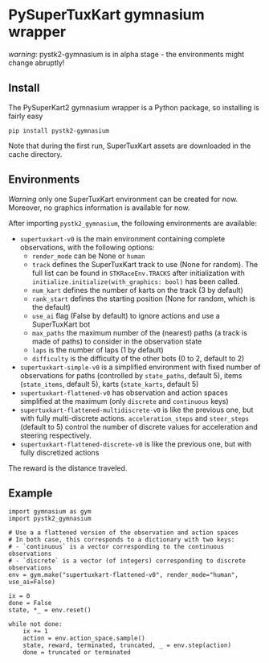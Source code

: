 # PySuperTuxKart gymnasium wrapper

*warning*: pystk2-gymnasium is in alpha stage - the environments might change abruptly!

## Install

The PySuperKart2 gymnasium wrapper is a Python package, so installing is fairly easy

`pip install pystk2-gymnasium`

Note that during the first run, SuperTuxKart assets are downloaded in the cache directory.

## Environments

*Warning* only one SuperTuxKart environment can be created for now. Moreover, no graphics information
is available for now.

After importing `pystk2_gymnasium`, the following environments are available:

- `supertuxkart-v0` is the main environment containing complete observations, with the following options:
    - `render_mode` can be None or `human`
    - `track` defines the SuperTuxKart track to use (None for random). The full list can be found in `STKRaceEnv.TRACKS` after initialization with `initialize.initialize(with_graphics: bool)` has been called.
    - `num_kart` defines the number of karts on the track (3 by default)
    - `rank_start` defines the starting position (None for random, which is the default)
    - `use_ai` flag (False by default) to ignore actions and use a SuperTuxKart bot
    - `max_paths` the maximum number of the (nearest) paths (a track is made of paths) to consider in the observation state
    - `laps` is the number of laps (1 by default)
    - `difficulty` is the difficulty of the other bots (0 to 2, default to 2)
- `supertuxkart-simple-v0` is a simplified environment with fixed number of observations for paths (controlled by `state_paths`, default 5), items (`state_items`, default 5), karts (`state_karts`, default 5)
- `supertuxkart-flattened-v0` has observation and action spaces simplified at the maximum (only `discrete` and `continuous` keys)
- `supertuxkart-flattened-multidiscrete-v0` is like the previous one, but with fully multi-discrete actions. `acceleration_steps` and `steer_steps` (default to 5) control the number of discrete values for acceleration and steering respectively.
- `supertuxkart-flattened-discrete-v0` is like the previous one, but with fully discretized actions

The reward is the distance traveled.

## Example

```py3
import gymnasium as gym
import pystk2_gymnasium

# Use a a flattened version of the observation and action spaces
# In both case, this corresponds to a dictionary with two keys:
# - `continuous` is a vector corresponding to the continuous observations
# - `discrete` is a vector (of integers) corresponding to discrete observations
env = gym.make("supertuxkart-flattened-v0", render_mode="human", use_ai=False)

ix = 0
done = False
state, *_ = env.reset()

while not done:
    ix += 1
    action = env.action_space.sample()
    state, reward, terminated, truncated, _ = env.step(action)
    done = truncated or terminated
```
